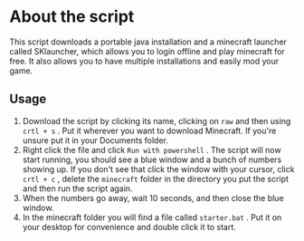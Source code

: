 # About the script
This script downloads a portable java installation and a minecraft launcher called SKlauncher, which allows you to login offline and play minecraft for free. It also allows you to have multiple installations and easily mod your game.
## Usage 
1. Download the script by clicking its name, clicking on `raw` and then using `crtl + s` . Put it wherever you want to download Minecraft. If you're unsure put it in your Documents folder.
2. Right click the file and click `Run with powershell` .
The script will now start running, you should see a blue window and a bunch of numbers showing up. 
If you don't see that click the window with your cursor, click `crtl + c` , delete the `minecraft` folder in the directory you put the script and then run the script again.
3. When the numbers go away, wait 10 seconds, and then close the blue window. 
4. In the minecraft folder you will find a file called `starter.bat` . Put it on your desktop for convenience and double click it to start. 
